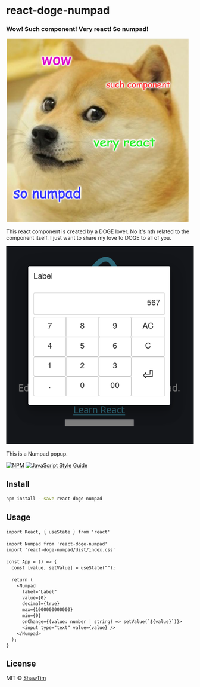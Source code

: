 # react-doge-numpad

### Wow! Such component! Very react! So numpad!

![doge](https://github.com/ShawTim/react-doge-numpad/raw/master/react-doge-numpad.png)

This react component is created by a DOGE lover. No it's nth related to the component itself. I just want to share my love to DOGE to all of you.

![screenshot](https://github.com/ShawTim/react-doge-numpad/raw/master/screenshot.png)

This is a Numpad popup.

[![NPM](https://img.shields.io/npm/v/react-doge-numpad.svg)](https://www.npmjs.com/package/react-doge-numpad) [![JavaScript Style Guide](https://img.shields.io/badge/code_style-standard-brightgreen.svg)](https://standardjs.com)

## Install

```bash
npm install --save react-doge-numpad
```

## Usage

```tsx
import React, { useState } from 'react'

import Numpad from 'react-doge-numpad'
import 'react-doge-numpad/dist/index.css'

const App = () => {
  const [value, setValue] = useState("");

  return (
    <Numpad
      label="Label"
      value={0}
      decimal={true}
      max={1000000000000}
      min={0}
      onChange={(value: number | string) => setValue(`${value}`)}>
      <input type="text" value={value} />
    </Numpad>
  );
}
```

## License

MIT © [ShawTim](https://github.com/ShawTim)
